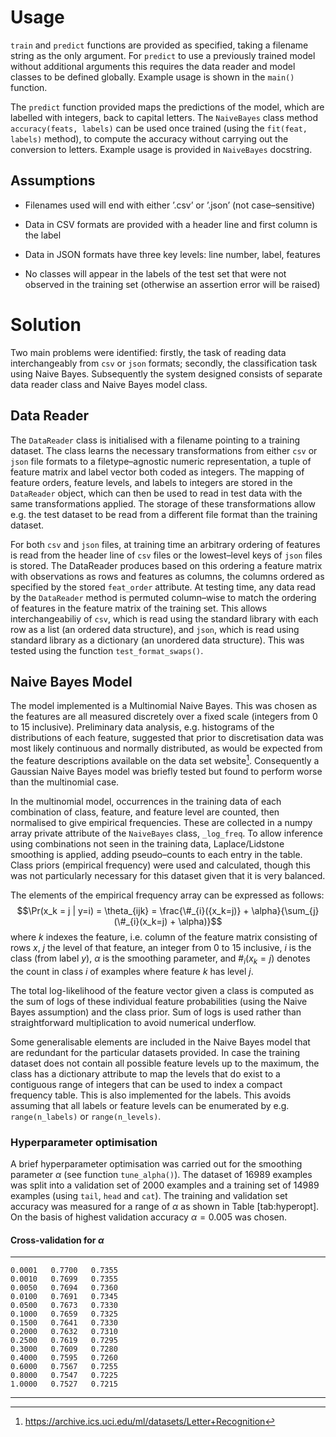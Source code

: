Usage
=====

`train` and `predict` functions are provided as specified, taking a
filename string as the only argument. For `predict` to use a previously
trained model without additional arguments this requires the data reader
and model classes to be defined globally. Example usage is shown in the
`main()` function.

The `predict` function provided maps the predictions of the model, which
are labelled with integers, back to capital letters. The `NaiveBayes`
class method `accuracy(feats, labels)` can be used once trained (using
the `fit(feat, labels)` method), to compute the accuracy without
carrying out the conversion to letters. Example usage is provided in
`NaiveBayes` docstring.

Assumptions
-----------

-   Filenames used will end with either ’.csv’ or ’.json’ (not
    case–sensitive)

-   Data in CSV formats are provided with a header line and first column
    is the label

-   Data in JSON formats have three key levels: line number, label,
    features

-   No classes will appear in the labels of the test set that were not
    observed in the training set (otherwise an assertion error will be
    raised)

Solution
========

Two main problems were identified: firstly, the task of reading data
interchangeably from `csv` or `json` formats; secondly, the
classification task using Naive Bayes. Subsequently the system designed
consists of separate data reader class and Naive Bayes model class.

Data Reader
-----------

The `DataReader` class is initialised with a filename pointing to a
training dataset. The class learns the necessary transformations from
either `csv` or `json` file formats to a filetype–agnostic numeric
representation, a tuple of feature matrix and label vector both coded as
integers. The mapping of feature orders, feature levels, and labels to
integers are stored in the `DataReader` object, which can then be used
to read in test data with the same transformations applied. The storage
of these transformations allow e.g. the test dataset to be read from a
different file format than the training dataset.

For both `csv` and `json` files, at training time an arbitrary ordering
of features is read from the header line of `csv` files or the
lowest–level keys of `json` files is stored. The DataReader produces
based on this ordering a feature matrix with observations as rows and
features as columns, the columns ordered as specified by the stored
`feat_order` attribute. At testing time, any data read by the
`DataReader` method is permuted column–wise to match the ordering of
features in the feature matrix of the training set. This allows
interchangeabiliy of `csv`, which is read using the standard library
with each row as a list (an ordered data structure), and `json`, which
is read using standard library as a dictionary (an unordered data
structure). This was tested using the function `test_format_swaps()`.

Naive Bayes Model
-----------------

The model implemented is a Multinomial Naive Bayes. This was chosen as
the features are all measured discretely over a fixed scale (integers
from 0 to 15 inclusive). Preliminary data analysis, e.g. histograms of
the distributions of each feature, suggested that prior to
discretisation data was most likely continuous and normally distributed,
as would be expected from the feature descriptions available on the data
set website[^1]. Consequently a Gaussian Naive Bayes model was briefly
tested but found to perform worse than the multinomial case.

In the multinomial model, occurrences in the training data of each
combination of class, feature, and feature level are counted, then
normalised to give empirical frequencies. These are collected in a numpy
array private attribute of the `NaiveBayes` class, `_log_freq`. To allow
inference using combinations not seen in the training data,
Laplace/Lidstone smoothing is applied, adding pseudo–counts to each
entry in the table. Class priors (empirical frequency) were used and
calculated, though this was not particularly necessary for this dataset
given that it is very balanced.

The elements of the empirical frequency array can be expressed as
follows: $$\Pr(x_k = j | y=i) =
\theta_{ijk} = \frac{\#_{i}({x_k=j)} + \alpha}{\sum_{j}(\#_{i}(x_k=j) + \alpha)}$$
where $k$ indexes the feature, i.e. column of the feature matrix
consisting of rows $x$, $j$ the level of that feature, an integer from 0
to 15 inclusive, $i$ is the class (from label $y$), $\alpha$ is the
smoothing parameter, and $\#_i(x_k=j)$ denotes the count in class $i$ of
examples where feature $k$ has level $j$.

The total log-likelihood of the feature vector given a class is computed
as the sum of logs of these individual feature probabilities (using the
Naive Bayes assumption) and the class prior. Sum of logs is used rather
than straightforward multiplication to avoid numerical underflow.

Some generalisable elements are included in the Naive Bayes model that
are redundant for the particular datasets provided. In case the training
dataset does not contain all possible feature levels up to the maximum,
the class has a dictionary attribute to map the levels that do exist to
a contiguous range of integers that can be used to index a compact
frequency table. This is also implemented for the labels. This avoids
assuming that all labels or feature levels can be enumerated by e.g.
`range(n_labels)` or `range(n_levels)`.

### Hyperparameter optimisation

A brief hyperparameter optimisation was carried out for the smoothing
parameter $\alpha$ (see function `tune_alpha()`). The dataset of 16989
examples was split into a validation set of 2000 examples and a training
set of 14989 examples (using `tail`, `head` and `cat`). The training and
validation set accuracy was measured for a range of $\alpha$ as shown in
Table \[tab:hyperopt\]. On the basis of highest validation accuracy
$\alpha=0.005$ was chosen.

#### Cross-validation for $\alpha$
  -------- -------- --------
    0.0001   0.7700   0.7355
    0.0010   0.7699   0.7355
    0.0050   0.7694   0.7360
    0.0100   0.7691   0.7345
    0.0500   0.7673   0.7330
    0.1000   0.7659   0.7325
    0.1500   0.7641   0.7330
    0.2000   0.7632   0.7310
    0.2500   0.7619   0.7295
    0.3000   0.7609   0.7280
    0.4000   0.7595   0.7260
    0.6000   0.7567   0.7255
    0.8000   0.7547   0.7225
    1.0000   0.7527   0.7215
  -------- -------- --------



[^1]: <https://archive.ics.uci.edu/ml/datasets/Letter+Recognition>
